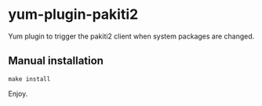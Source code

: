 yum-plugin-pakiti2
==================

Yum plugin to trigger the pakiti2 client when system packages are changed.


Manual installation
-------------------
```
make install
```

Enjoy.

